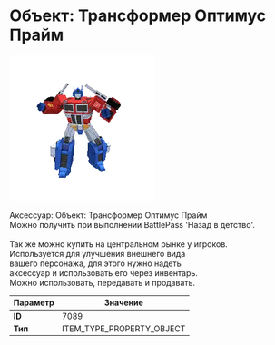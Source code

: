 # Объект: Трансформер Оптимус Прайм

![Item Image](../img/7089.webp?raw=true)

Аксессуар: Объект: Трансформер Оптимус Прайм<br>Можно получить при выполнении BattlePass 'Назад в детство'.<br><br>Так же можно купить на центральном рынке у игроков.<br>Используется для улучшения внешнего вида<br>вашего персонажа, для этого нужно надеть<br>аксессуар и использовать его через инвентарь.<br>Можно использовать, передавать и продавать.


| Параметр | Значение |
|----------|----------|
| **ID** | 7089 |
| **Тип** | ITEM_TYPE_PROPERTY_OBJECT |

